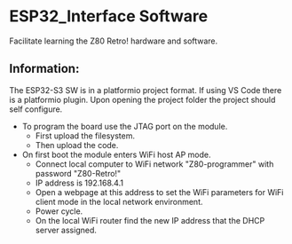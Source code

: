 # ESP32_Interface Software
Facilitate learning the Z80 Retro! hardware and software.

## Information:
The ESP32-S3 SW is in a platformio project format. If using VS Code there is a platformio plugin. Upon opening the project folder the project should self configure.
* To program the board use the JTAG port on the module.
  - First upload the filesystem.
  - Then upload the code.
* On first boot the module enters WiFi host AP mode.
  - Connect local computer to WiFi network "Z80-programmer" with password "Z80-Retro!"
  - IP address is 192.168.4.1
  - Open a webpage at this address to set the WiFi parameters for WiFi client mode in the local network environment.
  - Power cycle.
  - On the local WiFi router find the new IP address that the DHCP server assigned.
 
